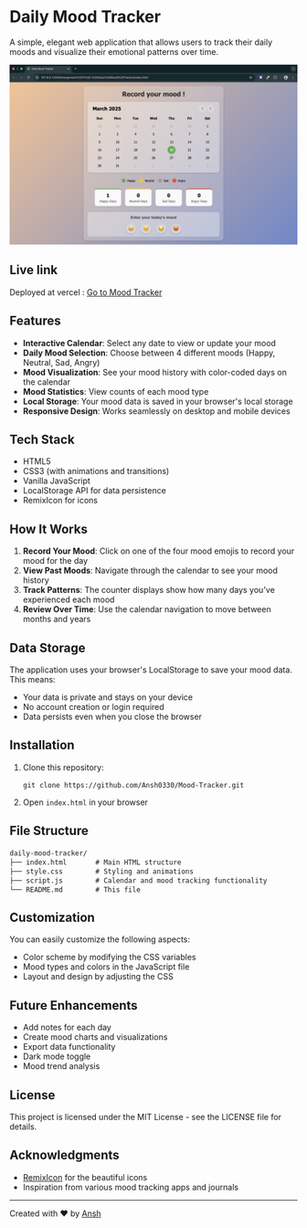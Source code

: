 # Daily Mood Tracker

A simple, elegant web application that allows users to track their daily moods and visualize their emotional patterns over time.

![Daily Mood Tracker Screenshot](preview.png)

## Live link 
Deployed at vercel : [Go to Mood Tracker](https://mood-tracker-iota-gray.vercel.app/)

## Features

- **Interactive Calendar**: Select any date to view or update your mood
- **Daily Mood Selection**: Choose between 4 different moods (Happy, Neutral, Sad, Angry)
- **Mood Visualization**: See your mood history with color-coded days on the calendar
- **Mood Statistics**: View counts of each mood type
- **Local Storage**: Your mood data is saved in your browser's local storage
- **Responsive Design**: Works seamlessly on desktop and mobile devices

## Tech Stack

- HTML5
- CSS3 (with animations and transitions)
- Vanilla JavaScript
- LocalStorage API for data persistence
- RemixIcon for icons

## How It Works

1. **Record Your Mood**: Click on one of the four mood emojis to record your mood for the day
2. **View Past Moods**: Navigate through the calendar to see your mood history
3. **Track Patterns**: The counter displays show how many days you've experienced each mood
4. **Review Over Time**: Use the calendar navigation to move between months and years

## Data Storage

The application uses your browser's LocalStorage to save your mood data. This means:
- Your data is private and stays on your device
- No account creation or login required
- Data persists even when you close the browser

## Installation

1. Clone this repository:
   ```
   git clone https://github.com/Ansh0330/Mood-Tracker.git
   ```

2. Open ```index.html``` in your browser

## File Structure

```
daily-mood-tracker/
├── index.html       # Main HTML structure
├── style.css        # Styling and animations
├── script.js        # Calendar and mood tracking functionality
└── README.md        # This file
```

## Customization

You can easily customize the following aspects:
- Color scheme by modifying the CSS variables
- Mood types and colors in the JavaScript file
- Layout and design by adjusting the CSS

## Future Enhancements

- Add notes for each day
- Create mood charts and visualizations
- Export data functionality
- Dark mode toggle
- Mood trend analysis

## License

This project is licensed under the MIT License - see the LICENSE file for details.

## Acknowledgments

- [RemixIcon](https://remixicon.com/) for the beautiful icons
- Inspiration from various mood tracking apps and journals

---

Created with ❤️ by [Ansh](https://github.com/Ansh0330)